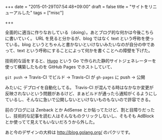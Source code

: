 +++
date = "2015-01-29T07:54:48+09:00"
draft = false
title = "サイトをリニューアルした"
tags = ["misc"]

+++

全面的に適当に作りなおしている（doing）。あとブログ的な何かは今後こちらに書いていく。
URL を見ると分かるが、blog ではなく text という呼称を使っている。blog というとちゃんと書かないといけないみたいなのが自分の中であって、text という呼称にすることによって何かを書くことへの障壁を下げた。

技術的な話をすると、[Hugo](http://gohugo.io/) という Go で作られた静的サイトジェネレーターを使って構築したものを GitHub Pages でホストしていて、

`git push` → Travis-CI でビルド → Travis-CI が `gh-pages` に push → 公開

みたいに デプロイを自動化してる。
Travis-CI が混んでる時はなかなか変更が反映されないという問題があるけど、まぁビルドが通ったら通知がくるようにしているし、そんなに急いで公開しないといけないものもないので許容できる。

前のブログには Zenback とか AdSense とか貼ってたけど、割と目障りだったし、技術的な記事を読む人はそんなものクリックしないし、そもそも AdBlock とか使ってて見えてもいないだろうから外した。

あと今のデザインの大枠は http://blog.golang.org/ のパクリです。
